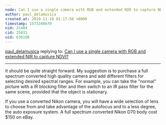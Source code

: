 ```yaml
---
node: Can I use a single camera with RGB and extended NIR to capture NDVI?
author: paul_delamusica
created_at: 2019-11-10 01:17:50 +0000
timestamp: 1573348670
nid: 21404
cid: 25831
uid: 636190
---
```




[paul_delamusica](../profile/paul_delamusica) replying to: [Can I use a single camera with RGB and extended NIR to capture NDVI?](../notes/SimonKirkman88/11-05-2019/can-i-use-a-single-camera-with-rgb-and-extended-nir-to-capture-ndvi)

----
It should be quite straight forward. My suggestion is to purchase a full spectrum converted high quality camera and add different filters for selecting desired spectral ranges. For example, you can take the "normal" picture with a IR blocking filter and then switch to an IR pass filter for the same scene, provided that the object is stationary. 

If you use a converted Nikon camera, you will have a wide selection of lens to choose from and take advantage of the autofocus and to a less degree, the auto exposure system. A full spectrum converted Nikon D70 body cost $150 on eBay.